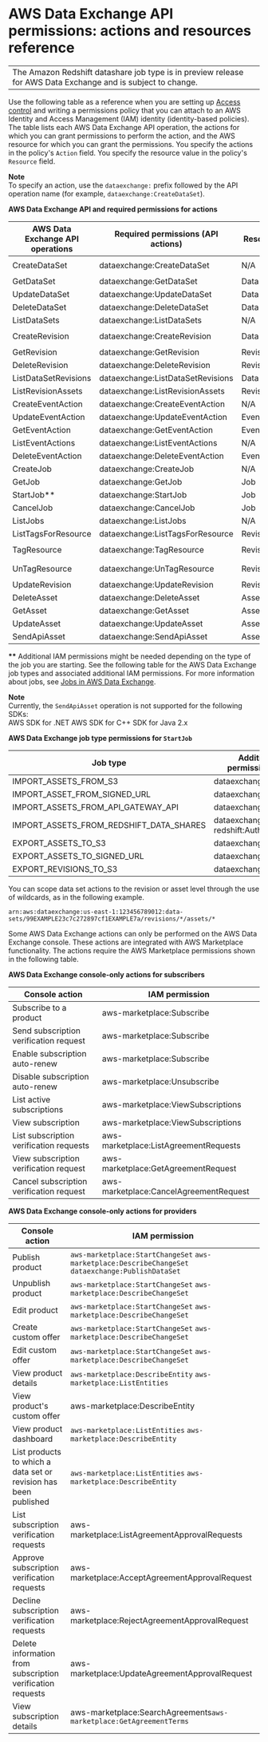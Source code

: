 # AWS Data Exchange API permissions: actions and resources reference<a name="api-permissions-ref"></a>


|  | 
| --- |
| The Amazon Redshift datashare job type is in preview release for AWS Data Exchange and is subject to change\. | 

Use the following table as a reference when you are setting up [Access control](access-control.md) and writing a permissions policy that you can attach to an AWS Identity and Access Management \(IAM\) identity \(identity\-based policies\)\. The table lists each AWS Data Exchange API operation, the actions for which you can grant permissions to perform the action, and the AWS resource for which you can grant the permissions\. You specify the actions in the policy's `Action` field\. You specify the resource value in the policy's `Resource` field\. 

**Note**  
To specify an action, use the `dataexchange:` prefix followed by the API operation name \(for example, `dataexchange:CreateDataSet`\)\.


**AWS Data Exchange API and required permissions for actions**  

| AWS Data Exchange API operations | Required permissions \(API actions\) | Resources | Conditions | 
| --- | --- | --- | --- | 
| CreateDataSet | dataexchange:CreateDataSet | N/A |  `aws:TagKeys` `aws:RequestTag`  | 
| GetDataSet | dataexchange:GetDataSet | Data set |  aws:RequestTag | 
| UpdateDataSet | dataexchange:UpdateDataSet | Data set |  aws:RequestTag | 
| DeleteDataSet | dataexchange:DeleteDataSet | Data set | aws:RequestTag | 
| ListDataSets | dataexchange:ListDataSets | N/A | N/A | 
| CreateRevision | dataexchange:CreateRevision | Data set |  `aws:TagKeys` `aws:RequestTag`  | 
| GetRevision | dataexchange:GetRevision |  Revision  | aws:RequestTag | 
| DeleteRevision | dataexchange:DeleteRevision |  Revision  | aws:RequestTag | 
| ListDataSetRevisions | dataexchange:ListDataSetRevisions | Data set | aws:RequestTag | 
| ListRevisionAssets | dataexchange:ListRevisionAssets |  Revision  | aws:RequestTag | 
| CreateEventAction | dataexchange:CreateEventAction | N/A | N/A | 
| UpdateEventAction | dataexchange:UpdateEventAction |  EventAction  | N/A | 
| GetEventAction | dataexchange:GetEventAction |  EventAction  | N/A | 
| ListEventActions | dataexchange:ListEventActions | N/A | N/A | 
| DeleteEventAction | dataexchange:DeleteEventAction |  EventAction  | N/A | 
| CreateJob | dataexchange:CreateJob | N/A | dataexchange:JobType | 
| GetJob | dataexchange:GetJob | Job | dataexchange:JobType | 
| StartJob\*\* | dataexchange:StartJob | Job | dataexchange:JobType | 
| CancelJob | dataexchange:CancelJob | Job | dataexchange:JobType | 
| ListJobs | dataexchange:ListJobs | N/A | N/A | 
| ListTagsForResource | dataexchange:ListTagsForResource |  Revision  | aws:RequestTag | 
| TagResource | dataexchange:TagResource |  Revision  |  `aws:TagKeys` `aws:RequestTag`  | 
| UnTagResource | dataexchange:UnTagResource |  Revision  |  `aws:TagKeys` `aws:RequestTag`  | 
| UpdateRevision | dataexchange:UpdateRevision |  Revision  | aws:RequestTag | 
| DeleteAsset | dataexchange:DeleteAsset |  Asset  | N/A | 
| GetAsset | dataexchange:GetAsset |  Asset  | N/A | 
| UpdateAsset | dataexchange:UpdateAsset |  Asset  | N/A | 
| SendApiAsset | dataexchange:SendApiAsset |  Asset  | N/A | 

**\*\*** Additional IAM permissions might be needed depending on the type of the job you are starting\. See the following table for the AWS Data Exchange job types and associated additional IAM permissions\. For more information about jobs, see [Jobs in AWS Data Exchange](jobs.md)\.

**Note**  
Currently, the `SendApiAsset` operation is not supported for the following SDKs:  
AWS SDK for \.NET
AWS SDK for C\+\+
SDK for Java 2\.x


**AWS Data Exchange job type permissions for `StartJob`**  

| Job type | Additional IAM permissions needed | 
| --- | --- | 
| IMPORT\_ASSETS\_FROM\_S3 | dataexchange:CreateAsset | 
| IMPORT\_ASSET\_FROM\_SIGNED\_URL | dataexchange:CreateAsset | 
| IMPORT\_ASSETS\_FROM\_API\_GATEWAY\_API | dataexchange:CreateAsset | 
| IMPORT\_ASSETS\_FROM\_REDSHIFT\_DATA\_SHARES | dataexchange:CreateAsset, redshift:AuthorizeDataShare | 
| EXPORT\_ASSETS\_TO\_S3 | dataexchange:GetAsset | 
| EXPORT\_ASSETS\_TO\_SIGNED\_URL | dataexchange:GetAsset | 
| EXPORT\_REVISIONS\_TO\_S3 | dataexchange:GetRevision | 

You can scope data set actions to the revision or asset level through the use of wildcards, as in the following example\.

```
arn:aws:dataexchange:us-east-1:123456789012:data-sets/99EXAMPLE23c7c272897cf1EXAMPLE7a/revisions/*/assets/*
```

Some AWS Data Exchange actions can only be performed on the AWS Data Exchange console\. These actions are integrated with AWS Marketplace functionality\. The actions require the AWS Marketplace permissions shown in the following table\.


**AWS Data Exchange console\-only actions for subscribers**  

| Console action | IAM permission | 
| --- | --- | 
| Subscribe to a product | aws\-marketplace:Subscribe | 
| Send subscription verification request | aws\-marketplace:Subscribe | 
| Enable subscription auto\-renew | aws\-marketplace:Subscribe | 
| Disable subscription auto\-renew | aws\-marketplace:Unsubscribe | 
| List active subscriptions | aws\-marketplace:ViewSubscriptions | 
| View subscription | aws\-marketplace:ViewSubscriptions | 
| List subscription verification requests | aws\-marketplace:ListAgreementRequests | 
| View subscription verification request | aws\-marketplace:GetAgreementRequest | 
| Cancel subscription verification request | aws\-marketplace:CancelAgreementRequest | 


**AWS Data Exchange console\-only actions for providers**  

| Console action | IAM permission | 
| --- | --- | 
| Publish product |  `aws-marketplace:StartChangeSet` `aws-marketplace:DescribeChangeSet` `dataexchange:PublishDataSet`  | 
| Unpublish product |  `aws-marketplace:StartChangeSet` `aws-marketplace:DescribeChangeSet`  | 
| Edit product |  `aws-marketplace:StartChangeSet` `aws-marketplace:DescribeChangeSet`  | 
| Create custom offer |  `aws-marketplace:StartChangeSet` `aws-marketplace:DescribeChangeSet`  | 
| Edit custom offer |  `aws-marketplace:StartChangeSet` `aws-marketplace:DescribeChangeSet`  | 
| View product details |  `aws-marketplace:DescribeEntity` `aws-marketplace:ListEntities`  | 
| View product's custom offer | aws\-marketplace:DescribeEntity | 
| View product dashboard |  `aws-marketplace:ListEntities` `aws-marketplace:DescribeEntity`  | 
| List products to which a data set or revision has been published |  `aws-marketplace:ListEntities` `aws-marketplace:DescribeEntity`  | 
| List subscription verification requests | aws\-marketplace:ListAgreementApprovalRequests | 
| Approve subscription verification requests | aws\-marketplace:AcceptAgreementApprovalRequest | 
| Decline subscription verification requests | aws\-marketplace:RejectAgreementApprovalRequest | 
| Delete information from subscription verification requests | aws\-marketplace:UpdateAgreementApprovalRequest | 
| View subscription details | aws\-marketplace:SearchAgreements`aws-marketplace:GetAgreementTerms` | 